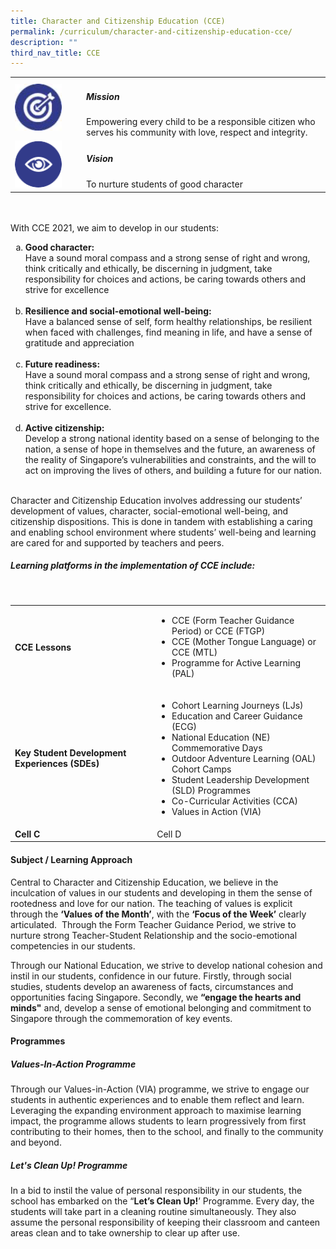 ```yaml
---
title: Character and Citizenship Education (CCE)
permalink: /curriculum/character-and-citizenship-education-cce/
description: ""
third_nav_title: CCE
---
```

<table>
	<tbody><tr>
		<td width="100px">
			<img src="/images/mission.jpg" style="height:75px; width:75px">
		</td>
		<td> 
			<h5><b>Mission</b></h5>
			Empowering every child to be a responsible citizen who serves his community with love, respect and integrity.
		</td>
	</tr>
	<tr>
		<td>
			<img src="/images/vision.png" style="height:75px; width:75px">
		</td>
		<td> 
			<h5><b>Vision</b></h5>
			To nurture students of good character
		</td>
	</tr>
</tbody></table>
<br><br>
With CCE 2021, we aim to develop in our students:
<br>
<ol style="list-style-type: lower-alpha">
	<li><strong>Good character:</strong><dt> Have a sound moral compass and a strong sense of right and wrong, think critically and ethically, be discerning in judgment, take responsibility for choices and actions, be caring towards others and strive for excellence</dt></li><br>
	<li><strong>Resilience and social-emotional well-being:</strong><dt> Have a balanced sense of self, form healthy relationships, be resilient when faced with challenges, find meaning in life, and have a sense of gratitude and appreciation</dt></li><br>
	<li><strong>Future readiness: </strong><dt> Have a sound moral compass and a strong sense of right and wrong, think critically and ethically, be discerning in judgment, take responsibility for choices and actions, be caring towards others and strive for excellence.</dt></li><br>
		<li><strong>Active citizenship: </strong><dt>Develop a strong national identity based on a sense of belonging to the nation, a sense of hope in themselves and the future, an awareness of the reality of Singapore’s vulnerabilities and constraints, and the will to act on improving the lives of others, and building a future for our nation.</dt></li>
</ol>
<br>
Character and Citizenship Education involves addressing our students’ development of values, character, social-emotional well-being, and citizenship dispositions. This is done in tandem with establishing a caring and enabling school environment where students’ well-being and learning are cared for and supported by teachers and peers. <br>
<h5><b>Learning platforms in the implementation of CCE include:</b></h5>
<br>
<table>
  <tbody><tr>
    <td><strong>CCE Lessons</strong></td>
    <td>
			<ul>
				<li>CCE (Form Teacher Guidance Period) or CCE (FTGP)</li>
				<li>CCE (Mother Tongue Language) or CCE (MTL)</li>
				<li>Programme for Active Learning (PAL)</li>
			</ul>
		</td>
  </tr>
  <tr>
    <td><strong>Key Student Development Experiences (SDEs)</strong></td>
    <td>
		<ul>
				<li>Cohort Learning Journeys (LJs)</li>
				<li>Education and Career Guidance (ECG) </li>
				<li>National Education (NE) Commemorative Days</li>
				<li>Outdoor Adventure Learning (OAL) Cohort Camps</li>
				<li>Student Leadership Development (SLD) Programmes</li>
				<li>Co-Curricular Activities (CCA)</li>
				<li>Values in Action (VIA)</li>
			</ul>
		</td>
  </tr>
	<tr>
    <td><strong>Cell C</strong></td>
    <td>Cell D</td>
  </tr>
</tbody></table>


#### Subject / Learning Approach

Central to Character and Citizenship Education, we believe in the inculcation of values in our students and developing in them the sense of rootedness and love for our nation. The teaching of values is explicit through the&nbsp;**‘Values of the Month’**, with the&nbsp;**‘Focus of the Week’**&nbsp;clearly articulated.&nbsp; Through the Form Teacher Guidance Period, we strive to nurture strong Teacher-Student Relationship and the socio-emotional competencies in our students.

Through our National Education, we strive to develop national cohesion and instil in our students, confidence in our future. Firstly, through social studies, students develop an awareness of facts, circumstances and opportunities facing Singapore. Secondly, we&nbsp;**“engage the hearts and minds"**&nbsp;and, develop a sense of emotional belonging and commitment to Singapore through the commemoration of key events.&nbsp;

#### Programmes

##### Values-In-Action Programme

Through our Values-in-Action (VIA)&nbsp;programme, we strive to&nbsp;engage our students in authentic experiences and to enable them reflect and learn. Leveraging the expanding environment approach to maximise learning impact, the&nbsp;programme&nbsp;allows students to learn progressively from first contributing to their homes, then to the school, and finally to the community and beyond.

##### Let's Clean Up! Programme  
  
In a bid to instil the value of personal responsibility in our students, the school has embarked on the “**Let’s Clean Up!**’ Programme. Every day, the students will take part in a cleaning routine simultaneously. They also assume the personal responsibility of keeping their classroom and canteen areas clean and to take ownership to clear up after use.